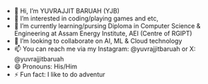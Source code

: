- 👋 Hi, I’m YUVRAJJIT BARUAH (YJB)
- 👀 I’m interested in coding/playing games and etc,
- 🌱 I’m currently learning/pursing Diploma in Computer Science & Engineering at Assam Energy Institute, AEI (Centre of RGIPT)
- 💞️ I’m looking to collaborate on AI, ML & Cloud technology
- 📫 You can reach me via my Instagram: @yuvrajjitbaruah or X: @yuvrajjitbaruah
- 😄 Pronouns: His/Him
- ⚡ Fun fact: I like to do adventur

<!---
yuvrajjitbaruah/yuvrajjitbaruah is a ✨ special ✨ repository because its `README.md` (this file) appears on your GitHub profile.
You can click the Preview link to take a look at your changes.
--->
